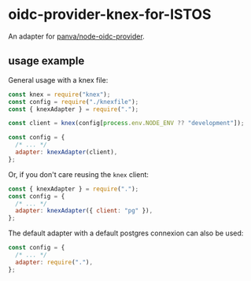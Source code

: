 # oidc-provider-knex-for-ISTOS

An adapter for [panva/node-oidc-provider](https://github.com/panva/node-oidc-provider).

## usage example

General usage with a knex file:

```javascript
const knex = require("knex");
const config = require("./knexfile");
const { knexAdapter } = require(".");

const client = knex(config[process.env.NODE_ENV ?? "development"]);

const config = {
  /* ... */
  adapter: knexAdapter(client),
};
```

Or, if you don't care reusing the `knex` client:

```javascript
const { knexAdapter } = require(".");
const config = {
  /* ... */
  adapter: knexAdapter({ client: "pg" }),
};
```

The default adapter with a default postgres connexion can also be used:

```javascript
const config = {
  /* ... */
  adapter: require("."),
};
```
